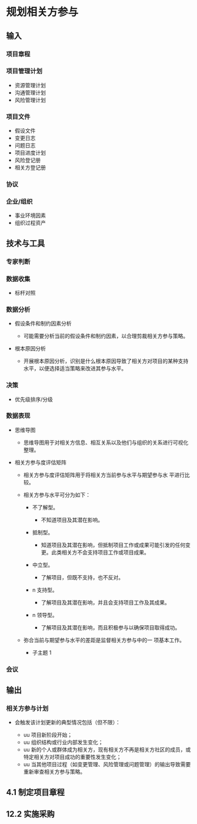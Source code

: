 # 规划相关方参与

## 输入

### 项目章程

### 项目管理计划

- 资源管理计划
- 沟通管理计划
- 风险管理计划

### 项目文件

- 假设文件
- 变更日志
- 问题日志
- 项目进度计划
- 风险登记册
- 相关方登记册

### 协议

### 企业/组织

- 事业环境因素
- 组织过程资产

## 技术与工具

### 专家判断

### 数据收集

- 标杆对照

### 数据分析

- 假设条件和制约因素分析

    - 可能需要分析当前的假设条件和制约因素，以合理剪裁相关方参与策略。

- 根本原因分析

    - 开展根本原因分析，识别是什么根本原因导致了相关方对项目的某种支持水平，以便选择适当策略来改进其参与水平。

### 决策

- 优先级排序/分级

### 数据表现

- 思维导图

    - 思维导图用于对相关方信息、相互关系以及他们与组织的关系进行可视化整理。

- 相关方参与度评估矩阵

    - 相关方参与度评估矩阵用于将相关方当前参与水平与期望参与水 平进行比较。
    - 相关方参与水平可分为如下：

        - 不了解型。

            - 不知道项目及其潜在影响。

        - 抵制型。

            - 知道项目及其潜在影响，但抵制项目工作或成果可能引发的任何变更。此类相关方不会支持项目工作或项目成果。

        - 中立型。

            - 了解项目，但既不支持，也不反对。

        - n 支持型。

            - 了解项目及其潜在影响，并且会支持项目工作及其成果。

        - n 领导型。

            - 了解项目及其潜在影响，而且积极参与以确保项目取得成功。

    - 弥合当前与期望参与水平的差距是监督相关方参与中的一 项基本工作。

        - 子主题 1

### 会议

## 输出

### 相关方参与计划

- 会触发该计划更新的典型情况包括（但不限）：

    - uu 项目新阶段开始；
    - uu 组织结构或行业内部发生变化；
    - uu 新的个人或群体成为相关方，现有相关方不再是相关方社区的成员，或特定相关方对项目成功的重要性发生变化；
    - uu 当其他项目过程（如变更管理、风险管理或问题管理）的输出导致需要重新审查相关方参与策略。

## 4.1 制定项目章程

## 12.2 实施采购

